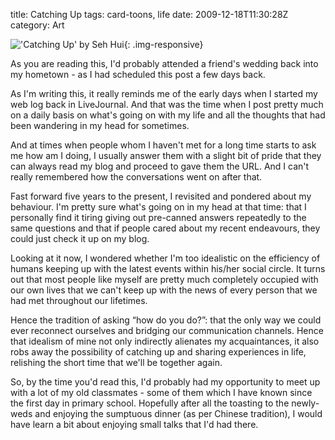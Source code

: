 title: Catching Up
tags: card-toons, life
date: 2009-12-18T11:30:28Z
category: Art

!['Catching Up' by Seh Hui]({filename}/images/2009/12/CatchingUp.jpg){: .img-responsive}

As you are reading this, I'd probably attended a friend's wedding back into my hometown - as I had scheduled this post a few days back.

As I'm writing this, it really reminds me of the early days when I started my web log back in LiveJournal. And that was the time when I post pretty much on a daily basis on what's going on with my life and all the thoughts that had been wandering in my head for sometimes.

And at times when people whom I haven't met for a long time starts to ask me how am I doing, I usually answer them with a slight bit of pride that they can always read my blog and proceed to gave them the URL. And I can't really remembered how the conversations went on after that.

Fast forward five years to the present, I revisited and pondered about my behaviour. I'm pretty sure what's going on in my head at that time: that I personally find it tiring giving out pre-canned answers repeatedly to the same questions and that if people cared about my recent endeavours, they could just check it up on my blog.

Looking at it now, I wondered whether I'm too idealistic on the efficiency of humans keeping up with the latest events within his/her social circle. It turns out that most people like myself are pretty much completely occupied with our own lives that we can't keep up with the news of every person that we had met throughout our lifetimes.

Hence the tradition of asking “how do you do?”: that the only way we could ever reconnect ourselves and bridging our communication channels. Hence that idealism of mine not only indirectly alienates my acquaintances, it also robs away the possibility of catching up and sharing experiences in life, relishing the short time that we'll be together again.

So, by the time you'd read this, I'd probably had my opportunity to meet up with a lot of my old classmates - some of them which I have known since the first day in primary school. Hopefully after all the toasting to the newly-weds and enjoying the sumptuous dinner (as per Chinese tradition), I would have learn a bit about enjoying small talks that I'd had there.
